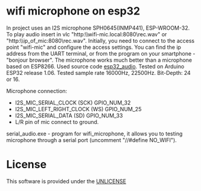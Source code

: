 # wifi microphone on esp32

  In project uses an  I2S microphone SPH0645(INMP441), ESP-WROOM-32.
  To play audio insert in vlc  "http:\\\wifi-mic.local:8080\rec.wav"  or "http:\\\ip_of_mic:8080\rec.wav".
  Initially, you need to connect to the access point "wifi-mic" and configure the access settings.
  You can find the ip address from the UART terminal, or from the program on your smartphone - "bonjour browser".
  The microphone works much better than a microphone based on ESP8266.
  Used source code <a href="https://github.com/atomic14/esp32_audio" rel="nofollow">esp32_audio</a>.
  Tested on Arduino ESP32 release 1.06.
  Tested sample rate 16000Hz, 22500Hz.
  Bit-Depth: 24 or 16.
  
  Microphone connection: 
  - I2S_MIC_SERIAL_CLOCK      (SCK)      GPIO_NUM_32
  - I2S_MIC_LEFT_RIGHT_CLOCK  (WS)       GPIO_NUM_25
  - I2S_MIC_SERIAL_DATA       (SD)       GPIO_NUM_33
  - L/R pin of mic connect to ground.
  
  serial_audio.exe - program for wifi_microphone,  it allows you to testing  microphone through a serial port (uncomment  "//#define NO_WIFI").
  



# License

  This software is provided under the  <a href="http://unlicense.org/" rel="nofollow">UNLICENSE</a>

